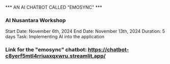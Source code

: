 *** AN AI CHATBOT CALLED "EMOSYNC" ***
### AI Nusantara Workshop ###

Start Date: November 6th, 2024
End Date: November 13th, 2024
Duration: 5 days
Task: Implementing AI into the application

### Link for the "emosync" chatbot: https://chatbot-c8yerf5mtl4rriuaxqxwru.streamlit.app/ ###
 

 

